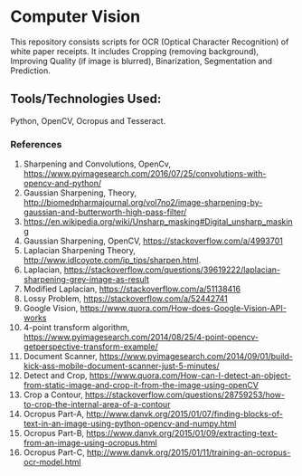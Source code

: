 # Computer Vision
This repository consists scripts for OCR (Optical Character Recognition) of white paper receipts. It includes Cropping (removing background), Improving Quality (if image is blurred), Binarization, Segmentation and Prediction. 

## Tools/Technologies Used:
Python, OpenCV, Ocropus and Tesseract. 

### References

1. Sharpening and Convolutions, OpenCv, https://www.pyimagesearch.com/2016/07/25/convolutions-with-opencv-and-python/
2. Gaussian Sharpening, Theory, http://biomedpharmajournal.org/vol7no2/image-sharpening-by-gaussian-and-butterworth-high-pass-filter/
3. https://en.wikipedia.org/wiki/Unsharp_masking#Digital_unsharp_masking
4. Gaussian Sharpening, OpenCV, https://stackoverflow.com/a/4993701
5. Laplacian Sharpening Theory, http://www.idlcoyote.com/ip_tips/sharpen.html.
6. Laplacian, https://stackoverflow.com/questions/39619222/laplacian-sharpening-grey-image-as-result
7. Modified Laplacian, https://stackoverflow.com/a/51138416
8. Lossy Problem, https://stackoverflow.com/a/52442741
9. Google Vision, https://www.quora.com/How-does-Google-Vision-API-works
10. 4-point transform algorithm, https://www.pyimagesearch.com/2014/08/25/4-point-opencv-getperspective-transform-example/
11. Document Scanner, https://www.pyimagesearch.com/2014/09/01/build-kick-ass-mobile-document-scanner-just-5-minutes/
12. Detect and Crop, https://www.quora.com/How-can-I-detect-an-object-from-static-image-and-crop-it-from-the-image-using-openCV
13. Crop a Contour, https://stackoverflow.com/questions/28759253/how-to-crop-the-internal-area-of-a-contour
14. Ocropus Part-A, http://www.danvk.org/2015/01/07/finding-blocks-of-text-in-an-image-using-python-opencv-and-numpy.html
15. Ocropus Part-B, https://www.danvk.org/2015/01/09/extracting-text-from-an-image-using-ocropus.html
16. Ocropus Part-C, http://www.danvk.org/2015/01/11/training-an-ocropus-ocr-model.html

